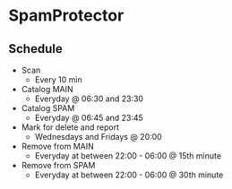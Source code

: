 # SpamProtector

## Schedule
* Scan
  * Every 10 min
* Catalog MAIN
  * Everyday @ 06:30 and 23:30
* Catalog SPAM
  * Everyday @ 06:45 and 23:45
* Mark for delete and report
  * Wednesdays and Fridays @ 20:00
* Remove from MAIN
  * Everyday at between 22:00 - 06:00 @ 15th minute
* Remove from SPAM
  * Everyday at between 22:00 - 06:00 @ 30th minute
